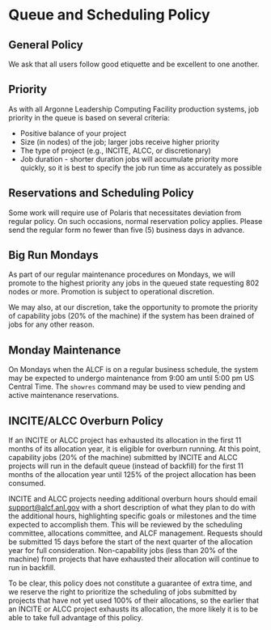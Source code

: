 # Queue and Scheduling Policy

## General Policy

We ask that all users follow good etiquette and be excellent to one another.

## Priority

As with all Argonne Leadership Computing Facility production systems, job priority in the queue is based on several criteria:

- Positive balance of your project
- Size (in nodes) of the job; larger jobs receive higher priority
- The type of project (e.g., INCITE, ALCC, or discretionary)
- Job duration - shorter duration jobs will accumulate priority more quickly, so it is best to specify the job run time as accurately as possible

## Reservations and Scheduling Policy

Some work will require use of Polaris that necessitates deviation from regular policy. On such occasions, normal reservation policy applies. Please send the regular form no fewer than five (5) business days in advance.

## Big Run Mondays

As part of our regular maintenance procedures on Mondays, we will promote to the highest priority any jobs in the queued state requesting 802 nodes or more. Promotion is subject to operational discretion.

We may also, at our discretion, take the opportunity to promote the priority of capability jobs (20% of the machine) if the system has been drained of jobs for any other reason.

## Monday Maintenance

On Mondays when the ALCF is on a regular business schedule, the system may be expected to undergo maintenance from 9:00 am until 5:00 pm US Central Time. The `showres` command may be used to view pending and active maintenance reservations.

## INCITE/ALCC Overburn Policy

If an INCITE or ALCC project has exhausted its allocation in the first 11 months of its allocation year, it is eligible for overburn running. At this point, capability jobs (20% of the machine) submitted by INCITE and ALCC projects will run in the default queue (instead of backfill) for the first 11 months of the allocation year until 125% of the project allocation has been consumed.

INCITE and ALCC projects needing additional overburn hours should email [support@alcf.anl.gov](mailto:support@alcf.anl.gov) with a short description of what they plan to do with the additional hours, highlighting specific goals or milestones and the time expected to accomplish them. This will be reviewed by the scheduling committee, allocations committee, and ALCF management. Requests should be submitted 15 days before the start of the next quarter of the allocation year for full consideration. Non-capability jobs (less than 20% of the machine) from projects that have exhausted their allocation will continue to run in backfill.

To be clear, this policy does not constitute a guarantee of extra time, and we reserve the right to prioritize the scheduling of jobs submitted by projects that have not yet used 100% of their allocations, so the earlier that an INCITE or ALCC project exhausts its allocation, the more likely it is to be able to take full advantage of this policy.